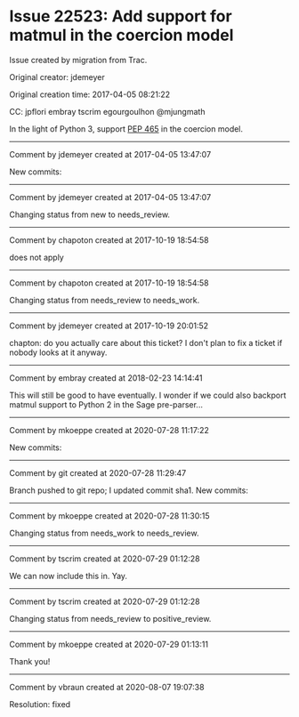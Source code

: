 # Issue 22523: Add support for __matmul__ in the coercion model

Issue created by migration from Trac.

Original creator: jdemeyer

Original creation time: 2017-04-05 08:21:22

CC:  jpflori embray tscrim egourgoulhon @mjungmath

In the light of Python 3, support [PEP 465](https://www.python.org/dev/peps/pep-0465/) in the coercion model.


---

Comment by jdemeyer created at 2017-04-05 13:47:07

New commits:


---

Comment by jdemeyer created at 2017-04-05 13:47:07

Changing status from new to needs_review.


---

Comment by chapoton created at 2017-10-19 18:54:58

does not apply


---

Comment by chapoton created at 2017-10-19 18:54:58

Changing status from needs_review to needs_work.


---

Comment by jdemeyer created at 2017-10-19 20:01:52

chapton: do you actually care about this ticket? I don't plan to fix a ticket if nobody looks at it anyway.


---

Comment by embray created at 2018-02-23 14:14:41

This will still be good to have eventually.  I wonder if we could also backport matmul support to Python 2 in the Sage pre-parser...


---

Comment by mkoeppe created at 2020-07-28 11:17:22

New commits:


---

Comment by git created at 2020-07-28 11:29:47

Branch pushed to git repo; I updated commit sha1. New commits:


---

Comment by mkoeppe created at 2020-07-28 11:30:15

Changing status from needs_work to needs_review.


---

Comment by tscrim created at 2020-07-29 01:12:28

We can now include this in. Yay.


---

Comment by tscrim created at 2020-07-29 01:12:28

Changing status from needs_review to positive_review.


---

Comment by mkoeppe created at 2020-07-29 01:13:11

Thank you!


---

Comment by vbraun created at 2020-08-07 19:07:38

Resolution: fixed

